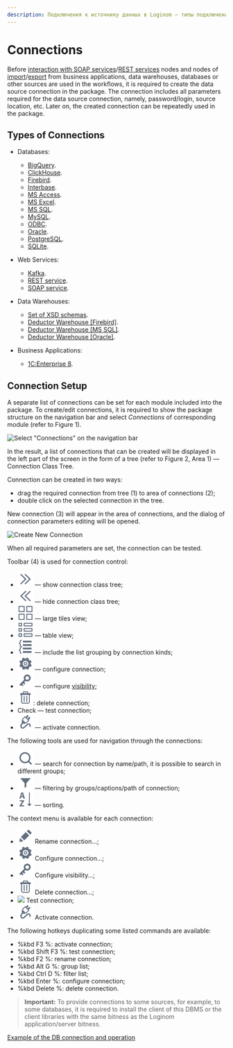 ```yaml
---
description: Подключения к источнику данных в Loginom – типы подключений, настройка подключения.
---
```

# Connections

Before [interaction with SOAP services](./../../processors/integration/soap-request.md)/[REST services](./../../processors/integration/rest-request.md) nodes and nodes of [import](./../import/README.md)/[export](./../export/README.md) from business applications, data warehouses, databases or other sources are used in the workflows, it is required to create the data source connection in the package. The connection includes all parameters required for the data source connection, namely, password/login, source location, etc. Later on, the created connection can be repeatedly used in the package.

## Types of Connections

* Databases:
   * [BigQuery](./list/bigquery.md).
   * [ClickHouse](./list/clickhouse.md).
   * [Firebird](./list/firebird.md).
   * [Interbase](./list/interbase.md).
   * [MS Access](./list/msaccess.md).
   * [MS Excel](./list/excel.md).
   * [MS SQL](./list/mssql.md).
   * [MySQL](./list/mysql.md).
   * [ODBC](./list/odbc.md).
   * [Oracle](./list/oracle.md).
   * [PostgreSQL](./list/postgresql.md).
   * [SQLite](./list/sqlite.md).

* Web Services:
   * [Kafka](./list/kafka.md).
   * [REST service](./list/rest-service.md).
   * [SOAP service](./list/soap-service.md).
* Data Warehouses:
   * [Set of XSD schemas](./list/schemes.md).
   * [Deductor Warehouse [Firebird]](./list/wh-firebird.md).
   * [Deductor Warehouse [MS SQL]](./list/wh-mssql.md).
   * [Deductor Warehouse [Oracle]](./list/wh-oracle.md).
* Business Applications:
   * [1C:Enterprise 8](./list/1c.md).
## Connection Setup

A separate list of connections can be set for each module included into the package. To create/edit connections, it is required to show the package structure on the navigation bar and select *Connections* of corresponding module (refer to Figure 1).

![Select "Connections" on the navigation bar](./readme-1.png)

In the result, a list of connections that can be created will be displayed in the left part of the screen in the form of a tree (refer to Figure 2, Area 1) — Connection Class Tree.

Connection can be created in two ways:

* drag the required connection from tree (1) to area of connections (2);
* double click on the selected connection in the tree.

New connection (3) will appear in the area of connections, and the dialog of connection parameters editing will be opened.

![Create New Connection](./readme-2.png)

When all required parameters are set, the connection can be tested.

Toolbar (4) is used for connection control:

* ![Show tree](./../../images/icons/common/toolbar-controls/arrow-rr_default.svg) — show connection class tree;
* ![Hide tree](./../../images/icons/common/toolbar-controls/arrow-ll_default.svg) — hide connection class tree;
* ![Large tiles](./../../images/icons/common/toolbar-controls/tile_default.svg) — large tiles view;
* ![Table](./../../images/icons/common/toolbar-controls/table_default.svg) — table view;
* ![Group list](./../../images/icons/common/toolbar-controls/group-list_default.svg) — include the list grouping by connection kinds;
* ![Configure connection](./../../images/icons/common/toolbar-controls/setup_default.svg) — configure connection;
* ![Configure visibility](./../../images/icons/common/toolbar-controls/access-rights_default.svg) — configure [visibility](./../../workflow/access-modifier.md);
* ![Delete connection](./../../images/icons/common/toolbar-controls/delete_default.svg): delete connection;
* Check — test connection;
* ![Activate connection](./../../images/icons/common/toolbar-controls/test-connection_default.svg) — activate connection.

The following tools are used for navigation through the connections:

* ![search in list](./../../images/icons/common/toolbar-controls/zoom_default.svg) — search for connection by name/path, it is possible to search in different groups;
* ![Filter list](./../../images/icons/common/toolbar-controls/filter_default.svg) — filtering by groups/captions/path of connection;
* ![Sort list](./../../images/icons/common/toolbar-controls/sort-asc_default.svg) — sorting.

The context menu is available for each connection:

* ![rename](./../../images/icons/common/toolbar-controls/edit_default.svg) Rename connection…;
* ![configure](./../../images/icons/common/toolbar-controls/setup_default.svg) Configure connection…;
* ![access](./../../images/icons/common/toolbar-controls/access-rights_default.svg) Configure visibility…;
* ![delete](./../../images/icons/common/toolbar-controls/delete_default.svg) Delete connection…;
* ![ ](./../../images/icons/blank.svg) Test connection;
* ![activate](./../../images/icons/common/toolbar-controls/test-connection_default.svg) Activate connection.

The following hotkeys duplicating some listed commands are available:

* %kbd F3 %: activate connection;
* %kbd Shift F3 %: test connection;
* %kbd F2 %: rename connection;
* %kbd Alt G %: group list;
* %kbd Ctrl D %: filter list;
* %kbd Enter %: configure connection;
* %kbd Delete %: delete connection.

> **Important:** To provide connections to some sources, for example, to some databases, it is required to install the client of this DBMS or the client libraries with the same bitness as the Loginom application/server bitness.

[Example of the DB connection and operation](./../../quick-start/database.md)